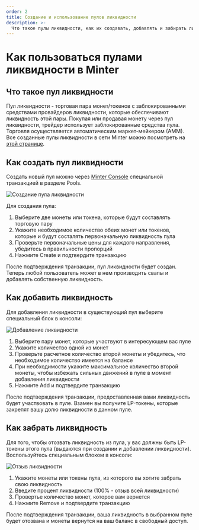 ```yaml
---
order: 2
title: Создание и использование пулов ликвидности
description: >-
  Что такое пулы ликвидности, как их создавать, добавлять и забирать ликвидность.
---
```


# Как пользоваться пулами ликвидности в Minter

## Что такое пул ликвидности

Пул ликвидности - торговая пара монет/токенов с заблокированными средствами провайдеров ликвидности, которые обеспечивают ликвидность этой пары. Покупая или продавая монету через пул ликвидности, трейдер использует заблокированные средства пула. Торговля осуществляется автоматическим маркет-мейкером (АММ). Все созданные пулы ликвидности в сети Minter можно посмотреть на [этой странице](https://explorer.minter.network/pools).

## Как создать пул ликвидности

Создать новый пул можно через [Minter Console](https://console.minter.network/ru/pool) специальной транзакцией в разделе Pools.

![Создание пула ликвидности](/img/docs/pool1.jpg)

Для создания пула:
1. Выберите две монеты или токена, которые будут составлять торговую пару
2. Укажите необходимое количество обеих монет или токенов, которые и будут состалять первоначальную ликвидность пула
3. Проверьте первоначальные цены для каждого направления, убедитесь в правильности пропорций
4. Нажмите Create и подтвердите транзакцию

После подтверждения транзакции, пул ликвидности будет создан. Теперь любой пользователь может в нем производить свапы и добавлять собственную ликвидность.

## Как добавить ликвидность

Для добавления ликвидности в существующий пул выберите специальный блок в консоли:

![Добавление ликвидности](/img/docs/pool2.jpg)

1. Выберите пару монет, которые участвуют в интересующем вас пуле
2. Укажите количество одной из монет
3. Проверьте расчетное количество второй монеты и убедитесь, что необходимое количество имеется на балансе
4. При необходимости укажите максимальное количество второй монеты, чтобы избежать сильных движений в пуле в момент добавления ликвидности
5. Нажмите Add и подтвердите транзакцию

После подтверждения транзакции, предоставленная вами ликвидность будет участвовать в пуле. Взамен вы получите LP-токены, которые закрепят вашу долю ликвидности в данном пуле.

## Как забрать ликвидность

Для того, чтобы отозвать ликвидность из пула, у вас должны быть LP-токены этого пула (выдаются при создании и добавлении ликвидности). Воспользуйтесь специальным блоком в консоли:

![Отзыв ликвидности](/img/docs/pool3.jpg)

1. Укажите монеты или токены пула, из которого вы хотите забрать свою ликвидность
2. Введите процент ликвидности (100% - отзыв всей ликвидности)
3. Провертье количество монет, которое вам вернется
4. Нажмите Remove и подтвердите транзакцию

После подтверждения транзакции, ваша ликвидность в выбранном пуле будет отозвана и монеты вернутся на ваш баланс в свободный доступ.
